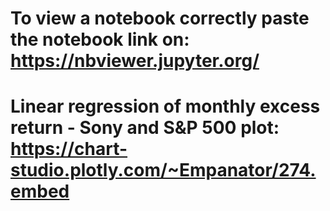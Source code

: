 # To view a notebook correctly paste the notebook link on: <br /> https://nbviewer.jupyter.org/ 
# Linear regression of monthly excess return - Sony and S&P 500 plot: <br /> https://chart-studio.plotly.com/~Empanator/274.embed
